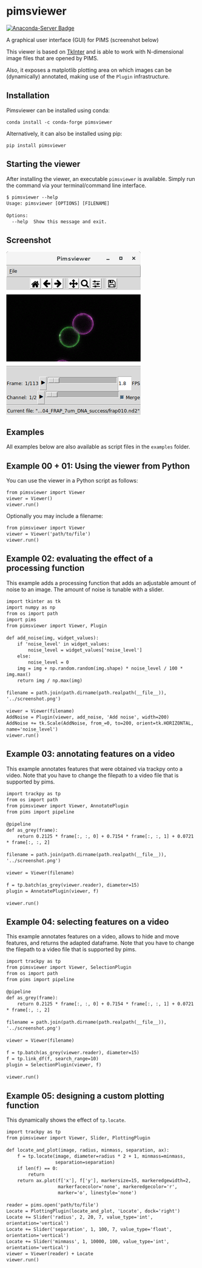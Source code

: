 # pimsviewer
[![Anaconda-Server Badge](https://anaconda.org/conda-forge/pimsviewer/badges/version.svg)](https://anaconda.org/conda-forge/pimsviewer)

A graphical user interface (GUI) for PIMS (screenshot below)

This viewer is based on [TkInter](https://wiki.python.org/moin/TkInter) and is able to work with N-dimensional image files that are opened by PIMS.

Also, it exposes a matplotlib plotting area on which images can be (dynamically)
annotated, making use of the `Plugin` infrastructure.

## Installation

Pimsviewer can be installed using conda:

```
conda install -c conda-forge pimsviewer
```

Alternatively, it can also be installed using pip:

```
pip install pimsviewer 
```

## Starting the viewer

After installing the viewer, an executable `pimsviewer` is available. Simply run the command via your terminal/command line interface.

```
$ pimsviewer --help
Usage: pimsviewer [OPTIONS] [FILENAME]

Options:
  --help  Show this message and exit.
```

## Screenshot

![Screenshot](/screenshot.png?raw=true)

## Examples

All examples below are also available as script files in the `examples` folder.

## Example 00 + 01: Using the viewer from Python
You can use the viewer in a Python script as follows:

```
from pimsviewer import Viewer
viewer = Viewer()
viewer.run()
```
Optionally you may include a filename:

```
from pimsviewer import Viewer
viewer = Viewer('path/to/file')
viewer.run()
```

## Example 02: evaluating the effect of a processing function
This example adds a processing function that adds an adjustable amount of noise
to an image. The amount of noise is tunable with a slider.

```
import tkinter as tk
import numpy as np
from os import path
import pims
from pimsviewer import Viewer, Plugin

def add_noise(img, widget_values):
    if 'noise_level' in widget_values:
        noise_level = widget_values['noise_level']
    else:
        noise_level = 0
    img = img + np.random.random(img.shape) * noise_level / 100 * img.max()
    return img / np.max(img)

filename = path.join(path.dirname(path.realpath(__file__)), '../screenshot.png')

viewer = Viewer(filename)
AddNoise = Plugin(viewer, add_noise, 'Add noise', width=200)
AddNoise += tk.Scale(AddNoise, from_=0, to=200, orient=tk.HORIZONTAL, name='noise_level')
viewer.run()
```

## Example 03: annotating features on a video
This example annotates features that were obtained via trackpy onto a video.
Note that you have to change the filepath to a video file that is supported by
pims.

```
import trackpy as tp
from os import path
from pimsviewer import Viewer, AnnotatePlugin
from pims import pipeline

@pipeline
def as_grey(frame):
    return 0.2125 * frame[:, :, 0] + 0.7154 * frame[:, :, 1] + 0.0721 * frame[:, :, 2]

filename = path.join(path.dirname(path.realpath(__file__)), '../screenshot.png')

viewer = Viewer(filename)

f = tp.batch(as_grey(viewer.reader), diameter=15)
plugin = AnnotatePlugin(viewer, f)

viewer.run()
```

## Example 04: selecting features on a video
This example annotates features on a video, allows to hide and move features,
and returns the adapted dataframe. Note that you have to change the filepath
to a video file that is supported by pims.

```
import trackpy as tp
from pimsviewer import Viewer, SelectionPlugin
from os import path
from pims import pipeline

@pipeline
def as_grey(frame):
    return 0.2125 * frame[:, :, 0] + 0.7154 * frame[:, :, 1] + 0.0721 * frame[:, :, 2]

filename = path.join(path.dirname(path.realpath(__file__)), '../screenshot.png')

viewer = Viewer(filename)

f = tp.batch(as_grey(viewer.reader), diameter=15)
f = tp.link_df(f, search_range=10)
plugin = SelectionPlugin(viewer, f)

viewer.run()
```

## Example 05: designing a custom plotting function
This dynamically shows the effect of `tp.locate`.

```
import trackpy as tp
from pimsviewer import Viewer, Slider, PlottingPlugin

def locate_and_plot(image, radius, minmass, separation, ax):
    f = tp.locate(image, diameter=radius * 2 + 1, minmass=minmass,
                  separation=separation)
    if len(f) == 0:
        return
    return ax.plot(f['x'], f['y'], markersize=15, markeredgewidth=2,
                   markerfacecolor='none', markeredgecolor='r',
                   marker='o', linestyle='none')

reader = pims.open('path/to/file')
Locate = PlottingPlugin(locate_and_plot, 'Locate', dock='right')
Locate += Slider('radius', 2, 20, 7, value_type='int', orientation='vertical')
Locate += Slider('separation', 1, 100, 7, value_type='float', orientation='vertical')
Locate += Slider('minmass', 1, 10000, 100, value_type='int', orientation='vertical')
viewer = Viewer(reader) + Locate
viewer.run()
```

